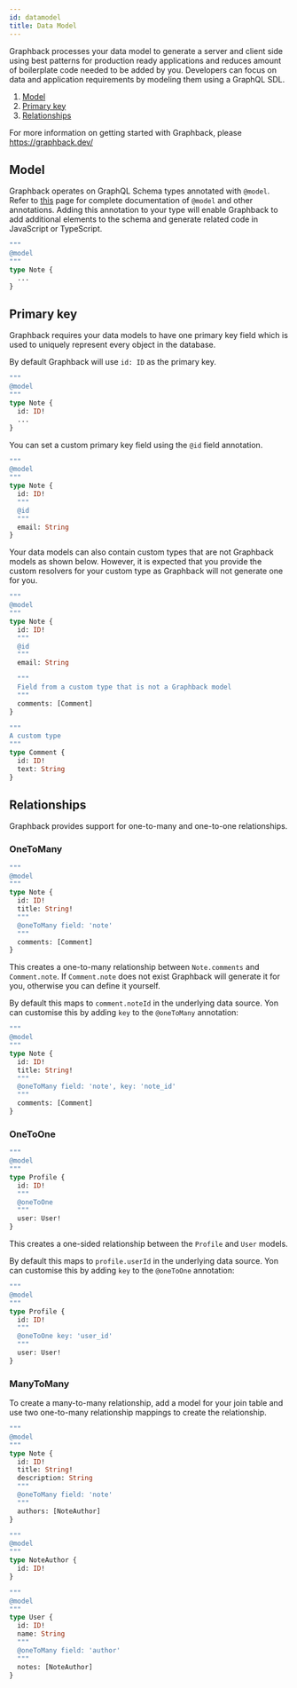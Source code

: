 ```yaml
---
id: datamodel
title: Data Model
---
```

Graphback processes your data model to generate a server and client side using best patterns for production ready applications and reduces amount of boilerplate code needed to be added by you. Developers can focus on data and application requirements by modeling them using a GraphQL SDL.

1. [Model](##Model)
2. [Primary key](##Primary_key)
3. [Relationships](##Relationships)

For more information on getting started with Graphback, please https://graphback.dev/


## Model

Graphback operates on GraphQL Schema types annotated with `@model`. Refer to [this](../metadata.md) page for complete documentation of `@model` and other annotations.
Adding this annotation to your type will enable Graphback to add additional elements to the schema and generate related code in JavaScript or TypeScript.

```graphql
"""
@model
"""
type Note {
  ...
}
```

## Primary key

Graphback requires your data models to have one primary key field which is used to uniquely represent every object in the database.

By default Graphback will use `id: ID` as the primary key.

```graphql
"""
@model
"""
type Note {
  id: ID!
  ...
}
```

You can set a custom primary key field using the `@id` field annotation.

```graphql
"""
@model
"""
type Note {
  id: ID!
  """
  @id
  """
  email: String
}
```

Your data models can also contain custom types that are not Graphback models as shown below. 
However, it is expected that you provide the custom resolvers for your custom type as Graphback will not generate one for you.
```graphql
"""
@model
"""
type Note {
  id: ID!
  """
  @id
  """
  email: String

  """
  Field from a custom type that is not a Graphback model
  """
  comments: [Comment]
}

"""
A custom type
"""
type Comment {
  id: ID!
  text: String
}
```

## Relationships

Graphback provides support for one-to-many and one-to-one relationships.

### OneToMany

```graphql
"""
@model
"""
type Note {
  id: ID!
  title: String!
  """
  @oneToMany field: 'note'
  """
  comments: [Comment]
}
```

This creates a one-to-many relationship between `Note.comments` and `Comment.note`. If `Comment.note` does not exist Graphback will generate it for you, otherwise you can define it yourself.

By default this maps to `comment.noteId` in the underlying data source. Yon can customise this by adding `key` to the `@oneToMany` annotation:

```graphql
"""
@model
"""
type Note {
  id: ID!
  title: String!
  """
  @oneToMany field: 'note', key: 'note_id'
  """
  comments: [Comment]
}
```

### OneToOne

```graphql
"""
@model
"""
type Profile {
  id: ID!
  """
  @oneToOne
  """
  user: User!
}
```

This creates a one-sided relationship between the `Profile` and `User` models.

By default this maps to `profile.userId` in the underlying data source. Yon can customise this by adding `key` to the `@oneToOne` annotation:

```graphql
"""
@model
"""
type Profile {
  id: ID!
  """
  @oneToOne key: 'user_id'
  """
  user: User!
}
```

### ManyToMany

To create a many-to-many relationship, add a model for your join table and use two one-to-many relationship mappings to create the relationship.

```graphql
""" 
@model 
"""
type Note {
  id: ID!
  title: String!
  description: String
  """
  @oneToMany field: 'note'
  """
  authors: [NoteAuthor]
}

"""
@model
"""
type NoteAuthor {
  id: ID!
}

"""
@model
"""
type User {
  id: ID!
  name: String
  """
  @oneToMany field: 'author'
  """
  notes: [NoteAuthor]
}
```

